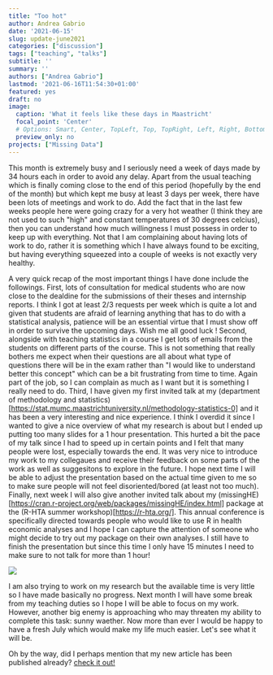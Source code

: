 ```yaml
---
title: "Too hot"
author: Andrea Gabrio
date: '2021-06-15'
slug: update-june2021
categories: ["discussion"]
tags: ["teaching", "talks"]
subtitle: ''
summary: ''
authors: ["Andrea Gabrio"]
lastmod: '2021-06-16T11:54:30+01:00'
featured: yes
draft: no
image:
  caption: 'What it feels like these days in Maastricht'
  focal_point: 'Center'
  # Options: Smart, Center, TopLeft, Top, TopRight, Left, Right, BottomLeft, Bottom, BottomRight
  preview_only: no
projects: ["Missing Data"]
---
```


This month is extremely busy and I seriously need a week of days made by 34 hours each in order to avoid any delay. Apart from the usual teaching 
which is finally coming close to the end of this period (hopefully by the end of the month) but which kept me busy at least 3 days per week, there have been 
lots of meetings and work to do. Add the fact that in the last few weeks people here were going crazy for a very hot weather (I think they are not used to such "high" and constant temperatures of 30 degrees celcius),
then you can understand how much willingness I must possess in order to keep up with everything. Not that I am complaining about having lots of work to do, rather it is something which I have always found to be exciting,
but having everything squeezed into a couple of weeks is not exactly very healthy.

A very quick recap of the most important things I have done include the followings. First, lots of consultation for medical students who are now close to the dealdine for the submissions of their
theses and internship reports. I think I got at least 2/3 requests per week which is quite a lot and given that students are afraid of learning anything that has to do with a statistical analysis, patience
will be an essential virtue that I must show off in order to survive the upcoming days. Wish me all good luck !
Second, alongside with teaching statistics in a course I get lots of emails from the students on different parts of the course. This is not something that really bothers me expect when their questions
are all about what type of questions there will be in the exam rather than "I would like to understand better this concept" which can be a bit frustrating from time to time. Again part of the job, so I can complain 
as much as I want but it is something I really need to do.
Third, I have given my first invited talk at my (department of methodology and statistics)[https://stat.mumc.maastrichtuniversity.nl/methodology-statistics-0] and it has been a very interesting and nice experience. I think I overdid it since I wanted to give a nice overview of what my research is about 
but I ended up putting too many slides for a 1 hour presentation. This hurted a bit the pace of my talk since I had to speed up in certain points and I felt that many people were lost, especially towards the end. It was very nice to 
introduce my work to my collegaues and receive their feedback on some parts of the work as well as suggesitons to explore in the future. I hope next time I will be able to adjust the presentation based on the actual time given to me
so to make sure people will not feel disoriented/bored (at least not too much).
Finally, next week I will also give another invited talk about my (missingHE)[https://cran.r-project.org/web/packages/missingHE/index.html] package at the (R-HTA summer workshop)[https://r-hta.org/]. This annual conference is specifically directed towards people who would like 
to use R in health economic analyses and I hope I can capture the attention of someone who might decide to try out my package on their own analyses. I still have to finish the presentation but since this time I only have
15 minutes I need to make sure to not talk for more than 1 hour!

![](https://media.giphy.com/media/MbMYXzPrnlb7Umzagy/giphy.gif)

I am also trying to work on my research but the available time is very little so I have made basically no progress. Next month I will have some break from my teaching duties so I hope I will be able to focus 
on my work. However, another big enemy is approaching who may threaten my ability to complete this task: sunny waether. Now more than ever I would be happy to have a fresh July which would make my life much easier.
Let's see what it will be. 

Oh by the way, did I perhaps mention that my new article has been published already? [check it out!](https://www.semanticscholar.org/paper/A-Bayesian-Framework-for-Patient-Level-Partitioned-Gabrio/962bd267d345e87470f8bdac331594f421503b20)  

